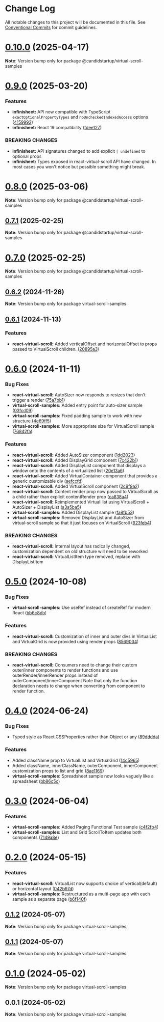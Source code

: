 # Change Log

All notable changes to this project will be documented in this file.
See [Conventional Commits](https://conventionalcommits.org) for commit guidelines.

# [0.10.0](https://github.com/TheCandidStartup/infinisheet/compare/v0.9.0...v0.10.0) (2025-04-17)

**Note:** Version bump only for package @candidstartup/virtual-scroll-samples





# [0.9.0](https://github.com/TheCandidStartup/infinisheet/compare/v0.8.0...v0.9.0) (2025-03-20)


### Features

* **infinisheet:** API now compatible with  TypeScript `exactOptionalPropertyTypes` and `noUncheckedIndexedAccess` options ([4159992](https://github.com/TheCandidStartup/infinisheet/commit/4159992699e50fd85aef9ce86d9910ed084bd573))
* **infinisheet:** React 19  compatibility ([fdee127](https://github.com/TheCandidStartup/infinisheet/commit/fdee127d86f5d0513f7beac48e4e9f8ff9ac7b64))


### BREAKING CHANGES

* **infinisheet:** API signatures changed to add explicit `| undefined` to optional props
* **infinisheet:** Types exposed in react-virtual-scroll API have changed. In most cases you won't notice but possible something might break.





# [0.8.0](https://github.com/TheCandidStartup/infinisheet/compare/v0.7.1...v0.8.0) (2025-03-06)

**Note:** Version bump only for package @candidstartup/virtual-scroll-samples





## [0.7.1](https://github.com/TheCandidStartup/infinisheet/compare/v0.7.0...v0.7.1) (2025-02-25)

**Note:** Version bump only for package @candidstartup/virtual-scroll-samples





# [0.7.0](https://github.com/TheCandidStartup/infinisheet/compare/v0.6.2...v0.7.0) (2025-02-25)

**Note:** Version bump only for package @candidstartup/virtual-scroll-samples





## [0.6.2](https://github.com/TheCandidStartup/infinisheet/compare/v0.6.1...v0.6.2) (2024-11-26)

**Note:** Version bump only for package virtual-scroll-samples





## [0.6.1](https://github.com/TheCandidStartup/infinisheet/compare/v0.6.0...v0.6.1) (2024-11-13)


### Features

* **react-virtual-scroll:** Added verticalOffset and horizontalOffset to props passed to VirtualScroll children. ([20895a3](https://github.com/TheCandidStartup/infinisheet/commit/20895a32cf65550ea0bb0192989fb12e67159fd5))





# [0.6.0](https://github.com/TheCandidStartup/infinisheet/compare/v0.5.0...v0.6.0) (2024-11-11)


### Bug Fixes

* **react-virtual-scroll:** AutoSizer now responds to resizes that don't trigger a render ([75a7bb1](https://github.com/TheCandidStartup/infinisheet/commit/75a7bb19f190f09cc4bae341c4c57c00d93b5cf1))
* **virtual-scroll-samples:** Added entry point for auto-sizer sample ([03fcd09](https://github.com/TheCandidStartup/infinisheet/commit/03fcd0953c3e99ca00d888dde8f40c9e73791a60))
* **virtual-scroll-samples:** Fixed padding sample to work with new structure ([4e69ff5](https://github.com/TheCandidStartup/infinisheet/commit/4e69ff52ca45ca679fc4b2618628a71bec67b4fa))
* **virtual-scroll-samples:** More appropriate size for VirtualScroll sample ([76842fa](https://github.com/TheCandidStartup/infinisheet/commit/76842fa1bcb98f5fa8e3b95a19a57e25c7aaea03))


### Features

* **react-virtual-scroll:** Added AutoSizer component ([1dd2023](https://github.com/TheCandidStartup/infinisheet/commit/1dd2023b3ee699f56f28912b1acc72765aa17473))
* **react-virtual-scroll:** Added DisplayGrid component ([7c422b1](https://github.com/TheCandidStartup/infinisheet/commit/7c422b1c15c900d0c513e198d19b05ff0162ddd3))
* **react-virtual-scroll:** Added DisplayList component that displays a window onto the contents of a virtualized list ([20e13a6](https://github.com/TheCandidStartup/infinisheet/commit/20e13a6c0fd546cb82b16c85cff5ce0f2af80241))
* **react-virtual-scroll:** Added VirtualContainer component that provides a generic customizable div ([aefccfd](https://github.com/TheCandidStartup/infinisheet/commit/aefccfd927681d2f0198da967620fb1aa7a76aad))
* **react-virtual-scroll:** Added VirtualScroll component ([2c9f9a2](https://github.com/TheCandidStartup/infinisheet/commit/2c9f9a28fd3dbdc975066f9d196b9834bdd6e5ea))
* **react-virtual-scroll:** Content render prop now passed to VirtualScroll as a child rather than explicit contentRender prop ([ca838a4](https://github.com/TheCandidStartup/infinisheet/commit/ca838a4887834e031376f5f18447cb514212e0d4))
* **react-virtual-scroll:** Reimplemented Virtual list using VirtualScroll + AutoSizer + DisplayList ([a3a5ba5](https://github.com/TheCandidStartup/infinisheet/commit/a3a5ba5264727e14bf7e48f974a24cd8fc145e70))
* **virtual-scroll-samples:** Added DisplayList sample ([fa8fb53](https://github.com/TheCandidStartup/infinisheet/commit/fa8fb535d5e66f5d25a2188063d4e0f4ced0ff96))
* **virtual-scroll-samples:** Removed DisplayList and AutoSizer from virtual-scroll sample so that it just focuses on VirtualScroll ([923feb4](https://github.com/TheCandidStartup/infinisheet/commit/923feb42e7dfc1868f3d6ca80390bd53c2feeec6))


### BREAKING CHANGES

* **react-virtual-scroll:** Internal layout has radically changed, customization dependent on old structure will need to be reworked
* **react-virtual-scroll:** VirtualListItem type removed, replace with DIsplayListItem





# [0.5.0](https://github.com/TheCandidStartup/infinisheet/compare/v0.4.0...v0.5.0) (2024-10-08)


### Bug Fixes

* **virtual-scroll-samples:** Use useRef instead of createRef for modern React ([bb6c8db](https://github.com/TheCandidStartup/infinisheet/commit/bb6c8db00c5203909b1bbeab0dba06bb3e33784c))


### Features

* **react-virtual-scroll:** Customization of inner and outer divs in VirtualList and VirtualGrid is now provided using render props ([8569034](https://github.com/TheCandidStartup/infinisheet/commit/8569034f0088c9e5c67bd0313777101e4dec1cf0))


### BREAKING CHANGES

* **react-virtual-scroll:** Consumers need to change their custom outer/inner components to render functions and use outerRender/innerRender props instead of outerComponent/innerComponent
Note that only the function declaration needs to change when converting from component to render function.





# [0.4.0](https://github.com/TheCandidStartup/infinisheet/compare/v0.3.1...v0.4.0) (2024-06-24)


### Bug Fixes

* Typed style as React.CSSProperties rather than  Object or any ([89dddda](https://github.com/TheCandidStartup/infinisheet/commit/89dddda55d47b267165d5465fdafd405dcb08112))


### Features

* Added className prop to VirtualList and VirtualGrid ([14c5965](https://github.com/TheCandidStartup/infinisheet/commit/14c5965ea10acf88c8288f2809d90f47d68a8012))
* Added className, innerClassName, outerComponent, innerComponent customization props to list and grid ([8ae1169](https://github.com/TheCandidStartup/infinisheet/commit/8ae1169a47a55005e4534c7aac7907bfc6115851))
* **virtual-scroll-samples:** Spreadsheet sample now looks vaguely like a spreadsheet ([bb86c5c](https://github.com/TheCandidStartup/infinisheet/commit/bb86c5c41051725d1c6858defaebff71eae0aa27))





# [0.3.0](https://github.com/TheCandidStartup/infinisheet/compare/v0.2.0...v0.3.0) (2024-06-04)


### Features

* **virtual-scroll-samples:** Added Paging Functional Test sample ([c4f2fb4](https://github.com/TheCandidStartup/infinisheet/commit/c4f2fb4a14dc710c7a36cd37e7dbbf1c06a43db6))
* **virtual-scroll-samples:** List and Grid ScrollToItem updates both components ([7149a8e](https://github.com/TheCandidStartup/infinisheet/commit/7149a8e1ab95e608faa5a1ec8b9b96c44e1934e1))





# [0.2.0](https://github.com/TheCandidStartup/infinisheet/compare/v0.1.2...v0.2.0) (2024-05-15)


### Features

* **react-virtual-scroll:** VirtualList now supports choice of vertical(default) or horizontal layout ([042b97d](https://github.com/TheCandidStartup/infinisheet/commit/042b97dbefdbd35d902e3b2d45b500cc4c8b8a99))
* **virtual-scroll-samples:** Restructured as a multi-page app with each sample as a separate page ([b6f140f](https://github.com/TheCandidStartup/infinisheet/commit/b6f140fcc32aa2c3cafab4af3a98aadca1bd8718))





## [0.1.2](https://github.com/TheCandidStartup/infinisheet/compare/v0.1.1...v0.1.2) (2024-05-07)

**Note:** Version bump only for package virtual-scroll-samples





## [0.1.1](https://github.com/TheCandidStartup/infinisheet/compare/v0.1.0...v0.1.1) (2024-05-07)

**Note:** Version bump only for package virtual-scroll-samples





# [0.1.0](https://github.com/TheCandidStartup/infinisheet/compare/v0.0.1...v0.1.0) (2024-05-02)

**Note:** Version bump only for package virtual-scroll-samples





## 0.0.1 (2024-05-02)

**Note:** Version bump only for package virtual-scroll-samples
